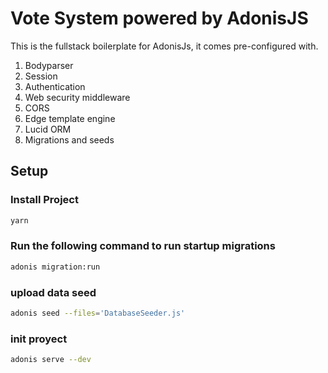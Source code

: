 # Vote System powered by AdonisJS

This is the fullstack boilerplate for AdonisJs, it comes pre-configured with.

1. Bodyparser
2. Session
3. Authentication
4. Web security middleware
5. CORS
6. Edge template engine
7. Lucid ORM
8. Migrations and seeds

## Setup


### Install Project
```bash
yarn
```
### Run the following command to run startup migrations
```bash
adonis migration:run
```
### upload data seed
```bash
adonis seed --files='DatabaseSeeder.js'
```
### init proyect
```bash
adonis serve --dev
```
